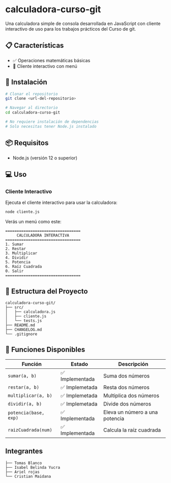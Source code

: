 # calculadora-curso-git
Una calculadora simple de consola desarrollada en JavaScript con cliente interactivo de uso para los trabajos prácticos del Curso de git.

## 📋 Características

- ✅ Operaciones matemáticas básicas
- 🔄 Cliente interactivo con menú

## 🚀 Instalación

```bash
# Clonar el repositorio
git clone <url-del-repositorio>

# Navegar al directorio
cd calculadora-curso-git

# No requiere instalación de dependencias
# Solo necesitas tener Node.js instalado
```

## 📦 Requisitos

- Node.js (versión 12 o superior)

## 💻 Uso

### Cliente Interactivo

Ejecuta el cliente interactivo para usar la calculadora:

```bash
node cliente.js
```

Verás un menú como este:

```
=================================
     CALCULADORA INTERACTIVA     
=================================
1. Sumar
2. Restar
3. Multiplicar
4. Dividir
5. Potencia
6. Raíz Cuadrada
0. Salir
=================================
```

## 📂 Estructura del Proyecto

```
calculadora-curso-git/
├── src/
│   ├── calculadora.js
│   ├── cliente.js
│   └── tests.js
├── README.md
├── CHANGELOG.md
└── .gitignore
```

## 🔧 Funciones Disponibles

| Función | Estado         | Descripción |
|---------|----------------|-------------|
| `sumar(a, b)` | ✅ Implementada | Suma dos números |
| `restar(a, b)` | ✅ Implemetada  | Resta dos números |
| `multiplicar(a, b)` | ✅ Implemetada  | Multiplica dos números |
| `dividir(a, b)` | ✅ Implemetada  | Divide dos números |
| `potencia(base, exp)` | ✅ Implementada | Eleva un número a una potencia |
| `raizCuadrada(num)` | ✅ Implementada | Calcula la raíz cuadrada |

## Integrantes

```
├── Tomas Blanco
├── Isabel Belinda Yucra
├── Ariel rojas
└── Cristian Maidana
```
